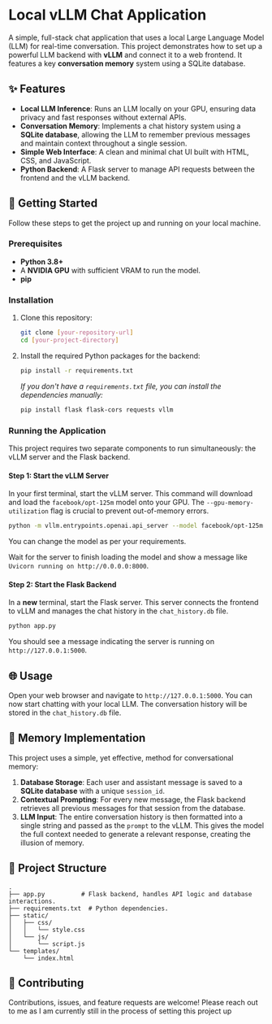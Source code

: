 # Local vLLM Chat Application

A simple, full-stack chat application that uses a local Large Language Model (LLM) for real-time conversation. This project demonstrates how to set up a powerful LLM backend with **vLLM** and connect it to a web frontend. It features a key **conversation memory** system using a SQLite database.

## ✨ Features

  * **Local LLM Inference**: Runs an LLM locally on your GPU, ensuring data privacy and fast responses without external APIs.
  * **Conversation Memory**: Implements a chat history system using a **SQLite database**, allowing the LLM to remember previous messages and maintain context throughout a single session.
  * **Simple Web Interface**: A clean and minimal chat UI built with HTML, CSS, and JavaScript.
  * **Python Backend**: A Flask server to manage API requests between the frontend and the vLLM backend.

## 🚀 Getting Started

Follow these steps to get the project up and running on your local machine.

### Prerequisites

  * **Python 3.8+**
  * A **NVIDIA GPU** with sufficient VRAM to run the model.
  * **pip**

### Installation

1.  Clone this repository:

    ```bash
    git clone [your-repository-url]
    cd [your-project-directory]
    ```

2.  Install the required Python packages for the backend:

    ```bash
    pip install -r requirements.txt
    ```

    *If you don't have a `requirements.txt` file, you can install the dependencies manually:*

    ```bash
    pip install flask flask-cors requests vllm
    ```

### Running the Application

This project requires two separate components to run simultaneously: the vLLM server and the Flask backend.

#### Step 1: Start the vLLM Server

In your first terminal, start the vLLM server. This command will download and load the `facebook/opt-125m` model onto your GPU. The `--gpu-memory-utilization` flag is crucial to prevent out-of-memory errors.

```bash
python -m vllm.entrypoints.openai.api_server --model facebook/opt-125m --gpu-memory-utilization 0.7
```

You can change the model as per your requirements.

Wait for the server to finish loading the model and show a message like `Uvicorn running on http://0.0.0.0:8000`.

#### Step 2: Start the Flask Backend

In a **new** terminal, start the Flask server. This server connects the frontend to vLLM and manages the chat history in the `chat_history.db` file.

```bash
python app.py
```

You should see a message indicating the server is running on `http://127.0.0.1:5000`.

## 🌐 Usage

Open your web browser and navigate to `http://127.0.0.1:5000`. You can now start chatting with your local LLM. The conversation history will be stored in the `chat_history.db` file.

## 🧠 Memory Implementation

This project uses a simple, yet effective, method for conversational memory:

1.  **Database Storage**: Each user and assistant message is saved to a **SQLite database** with a unique `session_id`.
2.  **Contextual Prompting**: For every new message, the Flask backend retrieves all previous messages for that session from the database.
3.  **LLM Input**: The entire conversation history is then formatted into a single string and passed as the `prompt` to the vLLM. This gives the model the full context needed to generate a relevant response, creating the illusion of memory.

## 🔧 Project Structure

```
.
├── app.py          # Flask backend, handles API logic and database interactions.
├── requirements.txt  # Python dependencies.
├── static/
│   ├── css/
│   │   └── style.css
│   └── js/
│       └── script.js
└── templates/
    └── index.html
```

## 🤝 Contributing

Contributions, issues, and feature requests are welcome\! Please reach out to me as I am currently still in the process of setting this project up